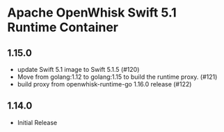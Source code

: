 <!--
#
# Licensed to the Apache Software Foundation (ASF) under one or more
# contributor license agreements.  See the NOTICE file distributed with
# this work for additional information regarding copyright ownership.
# The ASF licenses this file to You under the Apache License, Version 2.0
# (the "License"); you may not use this file except in compliance with
# the License.  You may obtain a copy of the License at
#
#     http://www.apache.org/licenses/LICENSE-2.0
#
# Unless required by applicable law or agreed to in writing, software
# distributed under the License is distributed on an "AS IS" BASIS,
# WITHOUT WARRANTIES OR CONDITIONS OF ANY KIND, either express or implied.
# See the License for the specific language governing permissions and
# limitations under the License.
#
-->

# Apache OpenWhisk Swift 5.1 Runtime Container

## 1.15.0
  - update Swift 5.1 image to Swift 5.1.5 (#120)
  - Move from golang:1.12 to golang:1.15 to build the runtime proxy. (#121)
  - build proxy from openwhisk-runtime-go 1.16.0 release (#122)

## 1.14.0
 - Initial Release
